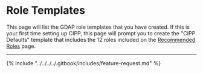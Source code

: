 # Role Templates

This page will list the GDAP role templates that you have created. If this is your first time setting up CIPP, this page will prompt you to create the "CIPP Defaults" template that includes the 12 roles included on the [Recommended Roles](../../../../setup/gdap/recommended-roles.md) page.

***

{% include "../../../../.gitbook/includes/feature-request.md" %}
